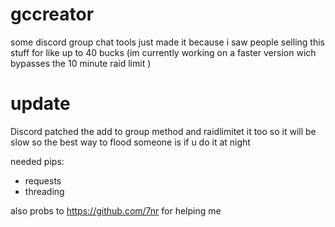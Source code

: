 # gccreator




some discord group chat tools just made it because i saw people selling this stuff for like up to 40 bucks 
(im currently working on a faster version wich bypasses the 10 minute raid limit )

# update
Discord patched the add to group method and raidlimitet it too so it will be slow so the best way to flood someone is if u do it at night

needed pips: 
- requests
- threading

also probs to https://github.com/7nr for helping me


